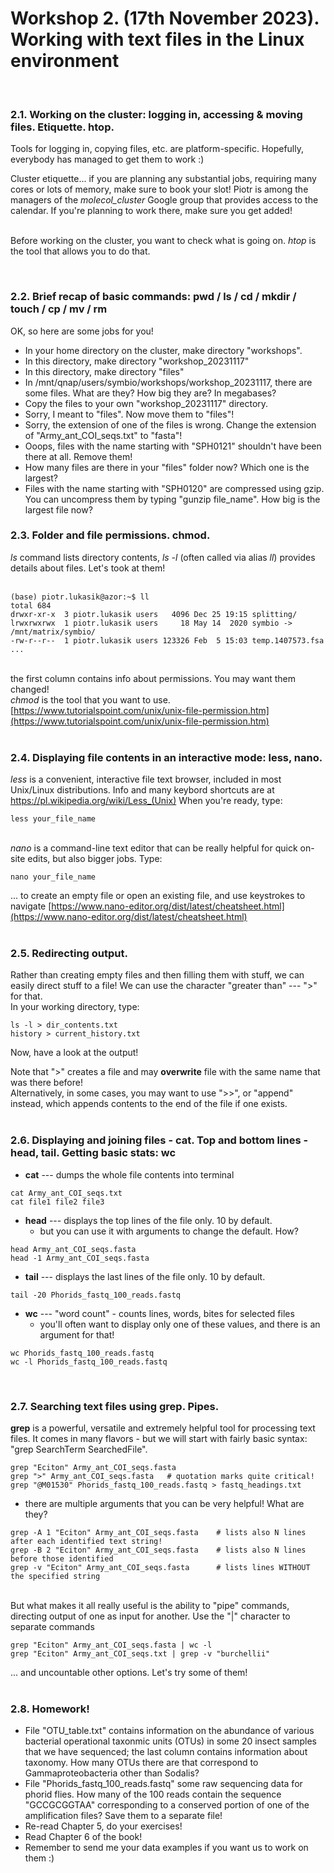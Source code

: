 # Workshop 2. (17th November 2023). Working with text files in the Linux environment
&nbsp;  
  
### 2.1. Working on the cluster: logging in, accessing & moving files. Etiquette. htop.

Tools for logging in, copying files, etc. are platform-specific. Hopefully, everybody has managed to get them to work :)  
  
Cluster etiquette... if you are planning any substantial jobs, requiring many cores or lots of memory, make sure to book your slot! Piotr is among the managers of the *molecol_cluster* Google group that provides access to the calendar. If you're planning to work there, make sure you get added!   
&nbsp;  
  
Before working on the cluster, you want to check what is going on. *htop* is the tool that allows you to do that.  

&nbsp;  
  
### 2.2. Brief recap of basic commands: pwd / ls / cd / mkdir / touch / cp / mv / rm
  
OK, so here are some jobs for you!  
* In your home directory on the cluster, make directory "workshops".
* In this directory, make directory "workshop_20231117"
* In this directory, make directory "files"
* In /mnt/qnap/users/symbio/workshops/workshop_20231117, there are some files. What are they? How big they are? In megabases?
* Copy the files to your own "workshop_20231117" directory.
* Sorry, I meant to "files". Now move them to "files"!
* Sorry, the extension of one of the files is wrong. Change the extension of "Army_ant_COI_seqs.txt" to "fasta"!
* Ooops, files with the name starting with "SPH0121" shouldn't have been there at all. Remove them! 
* How many files are there in your "files" folder now? Which one is the largest?  
* Files with the name starting with "SPH0120" are compressed using gzip. You can uncompress them by typing "gunzip file_name". How big is the largest file now?
&nbsp;  
  
### 2.3. Folder and file permissions. chmod.

*ls* command lists directory contents, *ls -l* (often called via alias *ll*) provides details about files. Let's took at them!  
&nbsp;  
```
(base) piotr.lukasik@azor:~$ ll
total 684
drwxr-xr-x  3 piotr.lukasik users   4096 Dec 25 19:15 splitting/
lrwxrwxrwx  1 piotr.lukasik users     18 May 14  2020 symbio -> /mnt/matrix/symbio/
-rw-r--r--  1 piotr.lukasik users 123326 Feb  5 15:03 temp.1407573.fsa
...
```  
&nbsp;  
the first column contains info about permissions. You may want them changed!  
*chmod* is the tool that you want to use.
[https://www.tutorialspoint.com/unix/unix-file-permission.htm](https://www.tutorialspoint.com/unix/unix-file-permission.htm)  
&nbsp;  
  

### 2.4. Displaying file contents in an interactive mode: less, nano.
*less* is a convenient, interactive file text browser, included in most Unix/Linux distributions.
Info and many keybord shortcuts are at https://pl.wikipedia.org/wiki/Less_(Unix)
When you're ready, type:  
```
less your_file_name
```  
&nbsp;  
*nano* is a command-line text editor that can be really helpful for quick on-site edits, but also bigger jobs.
Type:  
```
nano your_file_name
```  
... to create an empty file or open an existing file, and use keystrokes to navigate [https://www.nano-editor.org/dist/latest/cheatsheet.html](https://www.nano-editor.org/dist/latest/cheatsheet.html)  
&nbsp;  
  
### 2.5. Redirecting output. 

Rather than creating empty files and then filling them with stuff, we can easily direct stuff to a file! We can use the character "greater than" --- ">" for that.  
In your working directory, type:  
```
ls -l > dir_contents.txt
history > current_history.txt
```  
Now, have a look at the output!  
  
Note that ">" creates a file and may **overwrite** file with the same name that was there before!  
Alternatively, in some cases, you may want to use ">>", or "append" instead, which appends contents to the end of the file if one exists.  
&nbsp;  
  
### 2.6. Displaying and joining files - cat. Top and bottom lines - head, tail. Getting basic stats: wc

   * **cat** --- dumps the whole file contents into terminal
   ```
   cat Army_ant_COI_seqs.txt
   cat file1 file2 file3
   ```  
   * **head** --- displays the top lines of the file only. 10 by default.
       - but you can use it with arguments to change the default. How?
   ```
   head Army_ant_COI_seqs.fasta
   head -1 Army_ant_COI_seqs.fasta
   ```  
   * **tail** --- displays the last lines of the file only. 10 by default.
   ```
   tail -20 Phorids_fastq_100_reads.fastq
   ```  
   * **wc** --- "word count" - counts lines, words, bites for selected files
       - you'll often want to display only one of these values, and there is an argument for that!
   ```
   wc Phorids_fastq_100_reads.fastq
   wc -l Phorids_fastq_100_reads.fastq
   ```  
&nbsp;  
  
### 2.7. Searching text files using grep. Pipes.

**grep** is a powerful, versatile and extremely helpful tool for processing text files. It comes in many flavors - but we will start with fairly basic syntax: "grep SearchTerm SearchedFile".  
   ```
   grep "Eciton" Army_ant_COI_seqs.fasta
   grep ">" Army_ant_COI_seqs.fasta   # quotation marks quite critical!
   grep "@M01530" Phorids_fastq_100_reads.fastq > fastq_headings.txt
   ```  
   - there are multiple arguments that you can be very helpful! What are they?  
   ```
   grep -A 1 "Eciton" Army_ant_COI_seqs.fasta    # lists also N lines after each identified text string!  
   grep -B 2 "Eciton" Army_ant_COI_seqs.fasta    # lists also N lines before those identified
   grep -v "Eciton" Army_ant_COI_seqs.fasta      # lists lines WITHOUT the specified string
   ```     
&nbsp;   
But what makes it all really useful is the ability to "pipe" commands, directing output of one as input for another. Use the "|" character to separate commands
   ```
   grep "Eciton" Army_ant_COI_seqs.fasta | wc -l
   grep "Eciton" Army_ant_COI_seqs.txt | grep -v "burchellii"
   ```  
... and uncountable other options. Let's try some of them!  
&nbsp;  
  
### 2.8. Homework!
   * File "OTU_table.txt" contains information on the abundance of various bacterial operational taxonmic units (OTUs) in some 20 insect samples that we have sequenced; the last column contains information about taxonomy. How many OTUs there are that correspond to Gammaproteobacteria other than Sodalis?
   * File "Phorids_fastq_100_reads.fastq" some raw sequencing data for phorid flies. How many of the 100 reads contain the sequence "GCCGCGGTAA" corresponding to a conserved portion of one of the amplification files? Save them to a separate file!
   * Re-read Chapter 5, do your exercises!
   * Read Chapter 6 of the book!
   * Remember to send me your data examples if you want us to work on them :)
